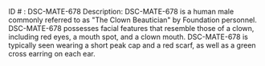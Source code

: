 ID # : DSC-MATE-678
Description: DSC-MATE-678 is a human male commonly referred to as "The Clown Beautician" by Foundation personnel. DSC-MATE-678 possesses facial features that resemble those of a clown, including red eyes, a mouth spot, and a clown mouth. DSC-MATE-678 is typically seen wearing a short peak cap and a red scarf, as well as a green cross earring on each ear.